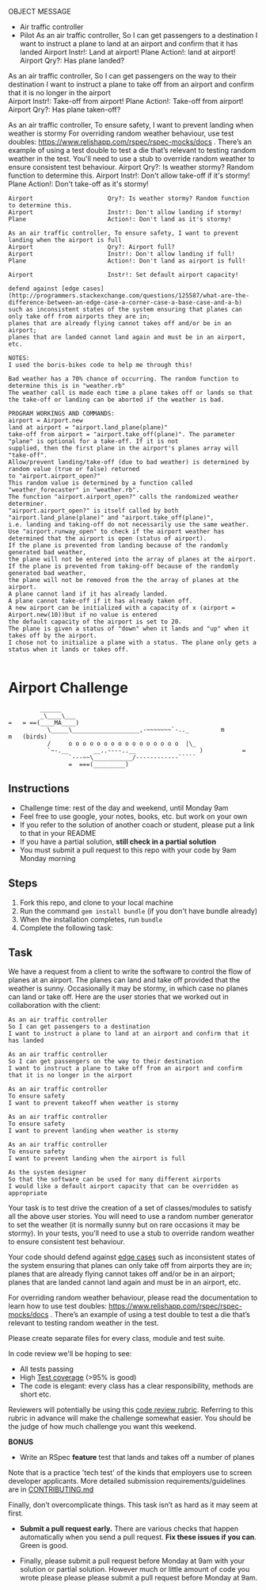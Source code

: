 
OBJECT	                    MESSAGE
+ Air traffic controller
+ Pilot
As an air traffic controller, So I can get passengers to a destination 
I want to instruct a plane to land at an airport and confirm that it has landed
Airport	                    Instr!: Land at airport!
Plane                       Action!: land at airport!
Airport	                    Qry?: Has plane landed?

As an air traffic controller, So I can get passengers on the way to their destination 
I want to instruct a plane to take off from an airport and confirm that it is no longer in the airport	
Airport 	                Instr!: Take-off from airport!
Plane                       Action!: Take-off from airport!
Airport	                    Qry?: Has plane taken-off?

As an air traffic controller, To ensure safety, I want to prevent landing when weather is stormy
For overriding random weather behaviour, use test doubles: https://www.relishapp.com/rspec/rspec-mocks/docs . There’s an example of using a test double to test a die that’s relevant to testing random weather in the test.
You'll need to use a stub to override random weather to ensure consistent test behaviour.
Airport	                    Qry?: Is weather stormy? Random function to determine this.
Airport	                    Instr!: Don't allow take-off if it's stormy!
Plane                       Action!: Don't take-off as it's stormy!
~~~
Airport	                    Qry?: Is weather stormy? Random function to determine this.
Airport	                    Instr!: Don't allow landing if stormy!
Plane	                    Action!: Don't land as it's stormy!

As an air traffic controller, To ensure safety, I want to prevent landing when the airport is full 	
Airport	                    Qry?: Airport full?
Airport	                    Instr!: Don't allow landing if full!
Plane                       Action!: Don't land as airport is full!
	
Airport	                    Instr!: Set default airport capacity!

defend against [edge cases](http://programmers.stackexchange.com/questions/125587/what-are-the-difference-between-an-edge-case-a-corner-case-a-base-case-and-a-b) 
such as inconsistent states of the system ensuring that planes can only take off from airports they are in; 
planes that are already flying cannot takes off and/or be in an airport; 
planes that are landed cannot land again and must be in an airport, etc.

NOTES:
I used the boris-bikes code to help me through this!

Bad weather has a 70% chance of occurring. The random function to determine this is in "weather.rb"
The weather call is made each time a plane takes off or lands so that 
the take-off or landing can be aborted if the weather is bad.

PROGRAM WORKINGS AND COMMANDS:
airport = Airport.new
land at airport = "airport.land_plane(plane)"
take-off from airport = "airport.take_off(plane)". The parameter "plane" is optional for a take-off. If it is not
supplied, then the first plane in the airport's planes array will "take-off".
Allow/prevent landing/take-off (due to bad weather) is determined by random value (true or false) returned 
to "airport.airport_open?"
This random value is determined by a function called "weather_forecaster" in "weather.rb".
The function "airport.airport_open?" calls the randomized weather determiner.
"airport.airport_open?" is itself called by both "airport.land_plane(plane)" and "airport.take_off(plane)", 
i.e. landing and taking-off do not necessarily use the same weather.
Use "airport.runway_open" to check if the airport weather has determined that the airport is open (status of airport).
If the plane is prevented from landing because of the randomly generated bad weather, 
the plane will not be entered into the array of planes at the airport.
If the plane is prevented from taking-off because of the randomly generated bad weather, 
the plane will not be removed from the the array of planes at the airport.
A plane cannot land if it has already landed.
A plane cannot take-off if it has already taken off.
A new airport can be initialized with a capacity of x (airport = Airport.new(10))but if no value is entered 
the default capacity of the airport is set to 20.
The plane is given a status of "down" when it lands and "up" when it takes off by the airport.
I chose not to initialize a plane with a status. The plane only gets a status when it lands or takes off.


~~~~~~~~~~~~~~~~~~~~~~~~~~~~~~~~~~~~~~~~~~~~~~~~~~~~~~~~~~~~~~~~~~~~~~~~~~~~~~~~~~~~~~~~~~~~~~~~~~~~~~~~~~~~~~~~~

Airport Challenge
=================

```
         ______
         _\____\___
=   = ==(____MA____)
           \_____\___________________,-~~~~~~~`-.._         m          m   (birds)
           /     o o o o o o o o o o o o o o o o  |\_
           `~-.__       __..----..__                  )           =
                 `---~~\___________/------------`````
                 =  ===(_________)

```

Instructions
---------

* Challenge time: rest of the day and weekend, until Monday 9am
* Feel free to use google, your notes, books, etc. but work on your own
* If you refer to the solution of another coach or student, please put a link to that in your README
* If you have a partial solution, **still check in a partial solution**
* You must submit a pull request to this repo with your code by 9am Monday morning

Steps
-------

1. Fork this repo, and clone to your local machine
2. Run the command `gem install bundle` (if you don't have bundle already)
3. When the installation completes, run `bundle`
4. Complete the following task:

Task
-----

We have a request from a client to write the software to control the flow of planes at an airport. The planes can land and take off provided that the weather is sunny. Occasionally it may be stormy, in which case no planes can land or take off.  Here are the user stories that we worked out in collaboration with the client:

```
As an air traffic controller 
So I can get passengers to a destination 
I want to instruct a plane to land at an airport and confirm that it has landed 

As an air traffic controller 
So I can get passengers on the way to their destination 
I want to instruct a plane to take off from an airport and confirm that it is no longer in the airport

As an air traffic controller 
To ensure safety 
I want to prevent takeoff when weather is stormy 

As an air traffic controller 
To ensure safety 
I want to prevent landing when weather is stormy 

As an air traffic controller 
To ensure safety 
I want to prevent landing when the airport is full 

As the system designer
So that the software can be used for many different airports
I would like a default airport capacity that can be overridden as appropriate
```

Your task is to test drive the creation of a set of classes/modules to satisfy all the above user stories. You will need to use a random number generator to set the weather (it is normally sunny but on rare occasions it may be stormy). In your tests, you'll need to use a stub to override random weather to ensure consistent test behaviour.

Your code should defend against [edge cases](http://programmers.stackexchange.com/questions/125587/what-are-the-difference-between-an-edge-case-a-corner-case-a-base-case-and-a-b) such as inconsistent states of the system ensuring that planes can only take off from airports they are in; planes that are already flying cannot takes off and/or be in an airport; planes that are landed cannot land again and must be in an airport, etc.

For overriding random weather behaviour, please read the documentation to learn how to use test doubles: https://www.relishapp.com/rspec/rspec-mocks/docs . There’s an example of using a test double to test a die that’s relevant to testing random weather in the test.

Please create separate files for every class, module and test suite.

In code review we'll be hoping to see:

* All tests passing
* High [Test coverage](https://github.com/makersacademy/course/blob/master/pills/test_coverage.md) (>95% is good)
* The code is elegant: every class has a clear responsibility, methods are short etc. 

Reviewers will potentially be using this [code review rubric](docs/review.md).  Referring to this rubric in advance will make the challenge somewhat easier.  You should be the judge of how much challenge you want this weekend.

**BONUS**

* Write an RSpec **feature** test that lands and takes off a number of planes

Note that is a practice 'tech test' of the kinds that employers use to screen developer applicants.  More detailed submission requirements/guidelines are in [CONTRIBUTING.md](CONTRIBUTING.md)

Finally, don’t overcomplicate things. This task isn’t as hard as it may seem at first.

* **Submit a pull request early.**  There are various checks that happen automatically when you send a pull request.  **Fix these issues if you can**.  Green is good.

* Finally, please submit a pull request before Monday at 9am with your solution or partial solution.  However much or little amount of code you wrote please please please submit a pull request before Monday at 9am.
